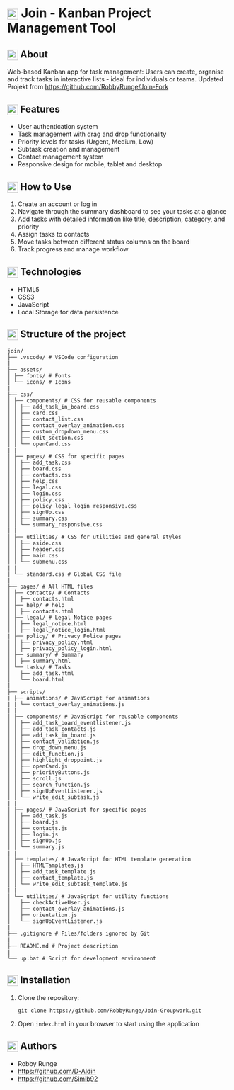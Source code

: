 ﻿# <img src="https://img.icons8.com/color/24/000000/project.png" style="vertical-align: middle;" height="24" width="24"/> Join - Kanban Project Management Tool

## <img src="https://img.icons8.com/color/24/000000/play.png" style="vertical-align: middle;" height="24" width="24"/> About

Web-based Kanban app for task management: Users can create, organise and track tasks in interactive lists - ideal for individuals or teams.
Updated Projekt from https://github.com/RobbyRunge/Join-Fork

## <img src="https://cdn-icons-png.flaticon.com/512/1541/1541425.png" style="vertical-align: middle;" height="24" width="24"/> Features

- User authentication system
- Task management with drag and drop functionality
- Priority levels for tasks (Urgent, Medium, Low)
- Subtask creation and management
- Contact management system
- Responsive design for mobile, tablet and desktop

## <img src="https://cdn-icons-png.flaticon.com/512/10015/10015092.png" style="vertical-align: middle;" height="24" width="24"/> How to Use

1. Create an account or log in
2. Navigate through the summary dashboard to see your tasks at a glance
3. Add tasks with detailed information like title, description, category, and priority
4. Assign tasks to contacts
5. Move tasks between different status columns on the board
6. Track progress and manage workflow

## <img src="https://img.icons8.com/color/24/000000/code.png" style="vertical-align: middle;" height="24" width="24"/> Technologies

- HTML5
- CSS3
- JavaScript
- Local Storage for data persistence

## <img src="https://img.icons8.com/color/24/000000/folder-invoices.png" style="vertical-align: middle;" height="24" width="24"/> Structure of the project
```
join/
├── .vscode/ # VSCode configuration
|
├── assets/
│ ├── fonts/ # Fonts
│ └── icons/ # Icons  
|
├── css/
│ ├── components/ # CSS for reusable components
│ │ ├── add_task_in_board.css
│ │ ├── card.css
│ │ ├── contact_list.css
│ │ ├── contact_overlay_animation.css
│ │ ├── custom_dropdown_menu.css
│ │ ├── edit_section.css
│ │ └── openCard.css
| |
│ ├── pages/ # CSS for specific pages
│ │ ├── add_task.css
│ │ ├── board.css
│ │ ├── contacts.css
│ │ ├── help.css
│ │ ├── legal.css
│ │ ├── login.css
│ │ ├── policy.css
│ │ ├── policy_legal_login_responsive.css
│ │ ├── signUp.css
│ │ ├── summary.css
│ │ └── summary_responsive.css
| |
│ ├── utilities/ # CSS for utilities and general styles
│ │ ├── aside.css
│ │ ├── header.css
│ │ ├── main.css
│ │ └── submenu.css
| |
│ └── standard.css # Global CSS file
|
├── pages/ # All HTML files
│ ├── contacts/ # Contacts
│ │ ├── contacts.html
│ ├── help/ # help
│ │ ├── contacts.html
│ ├── legal/ # Legal Notice pages
│ │ ├── legal_notice.html
│ │ ├── legal_notice_login.html
| ├── policy/ # Privacy Police pages
│ │ ├── privacy_policy.html
│ │ ├── privacy_policy_login.html
│ ├── summary/ # Summary
│ │ ├── summary.html
│ └── tasks/ # Tasks
│   ├── add_task.html
│   └── board.html
|
├── scripts/
| ├── animations/ # JavaScript for animations
| | └── contact_overlay_animations.js
| |
│ ├── components/ # JavaScript for reusable components
│ │ ├── add_task_board_eventlistener.js
│ │ ├── add_task_contacts.js
│ │ ├── add_task_in_board.js
│ │ ├── contact_validation.js
│ │ ├── drop_down_menu.js
│ │ ├── edit_function.js
│ │ ├── highlight_droppoint.js
│ │ ├── openCard.js
│ │ ├── priorityButtons.js
│ │ ├── scroll.js
│ │ ├── search_function.js
│ │ ├── signUpEventListener.js
│ │ └── write_edit_subtask.js
| |
│ ├── pages/ # JavaScript for specific pages
│ │ ├── add_task.js
│ │ ├── board.js
│ │ ├── contacts.js
│ │ ├── login.js
│ │ ├── signUp.js
│ │ └── summary.js
| |
│ ├── templates/ # JavaScript for HTML template generation
│ │ ├── HTMLTamplates.js
│ │ ├── add_task_template.js
│ │ ├── contact_template.js
│ │ └── write_edit_subtask_template.js
| |
│ └── utilities/ # JavaScript for utility functions
│   ├── checkActiveUser.js
│   ├── contact_overlay_animations.js
│   ├── orientation.js
│   └── signUpEventListener.js
|
├── .gitignore # Files/folders ignored by Git
|
├── README.md # Project description
|
└── up.bat # Script for development environment
```
## <img src="https://img.icons8.com/color/24/000000/conference-call.png" style="vertical-align: middle;" height="24" width="24"/> Installation

1. Clone the repository:
   ```
   git clone https://github.com/RobbyRunge/Join-Groupwork.git
   ```
2. Open `index.html` in your browser to start using the application

## <img src="https://cdn-icons-png.flaticon.com/512/18243/18243124.png" style="vertical-align: middle;" height="24" width="24"/> Authors 

- Robby Runge
- https://github.com/D-Aldin
- https://github.com/Simib92
